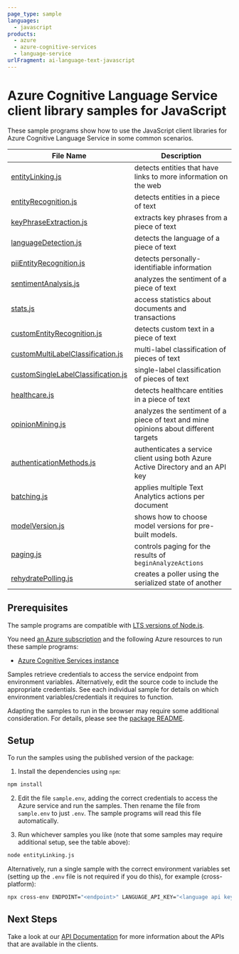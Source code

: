```yaml
---
page_type: sample
languages:
  - javascript
products:
  - azure
  - azure-cognitive-services
  - language-service
urlFragment: ai-language-text-javascript
---
```


# Azure Cognitive Language Service client library samples for JavaScript

These sample programs show how to use the JavaScript client libraries for Azure Cognitive Language Service in some common scenarios.

| **File Name**                                                         | **Description**                                                                     |
| --------------------------------------------------------------------- | ----------------------------------------------------------------------------------- |
| [entityLinking.js][entitylinking]                                     | detects entities that have links to more information on the web                     |
| [entityRecognition.js][entityrecognition]                             | detects entities in a piece of text                                                 |
| [keyPhraseExtraction.js][keyphraseextraction]                         | extracts key phrases from a piece of text                                           |
| [languageDetection.js][languagedetection]                             | detects the language of a piece of text                                             |
| [piiEntityRecognition.js][piientityrecognition]                       | detects personally-identifiable information                                         |
| [sentimentAnalysis.js][sentimentanalysis]                             | analyzes the sentiment of a piece of text                                           |
| [stats.js][stats]                                                     | access statistics about documents and transactions                                  |
| [customEntityRecognition.js][customentityrecognition]                 | detects custom text in a piece of text                                              |
| [customMultiLabelClassification.js][custommultilabelclassification]   | multi-label classification of pieces of text                                        |
| [customSingleLabelClassification.js][customsinglelabelclassification] | single-label classification of pieces of text                                       |
| [healthcare.js][healthcare]                                           | detects healthcare entities in a piece of text                                      |
| [opinionMining.js][opinionmining]                                     | analyzes the sentiment of a piece of text and mine opinions about different targets |
| [authenticationMethods.js][authenticationmethods]                     | authenticates a service client using both Azure Active Directory and an API key     |
| [batching.js][batching]                                               | applies multiple Text Analytics actions per document                                |
| [modelVersion.js][modelversion]                                       | shows how to choose model versions for pre-built models.                            |
| [paging.js][paging]                                                   | controls paging for the results of `beginAnalyzeActions`                            |
| [rehydratePolling.js][rehydratepolling]                               | creates a poller using the serialized state of another                              |

## Prerequisites

The sample programs are compatible with [LTS versions of Node.js](https://github.com/nodejs/release#release-schedule).

You need [an Azure subscription][freesub] and the following Azure resources to run these sample programs:

- [Azure Cognitive Services instance][createinstance_azurecognitiveservicesinstance]

Samples retrieve credentials to access the service endpoint from environment variables. Alternatively, edit the source code to include the appropriate credentials. See each individual sample for details on which environment variables/credentials it requires to function.

Adapting the samples to run in the browser may require some additional consideration. For details, please see the [package README][package].

## Setup

To run the samples using the published version of the package:

1. Install the dependencies using `npm`:

```bash
npm install
```

2. Edit the file `sample.env`, adding the correct credentials to access the Azure service and run the samples. Then rename the file from `sample.env` to just `.env`. The sample programs will read this file automatically.

3. Run whichever samples you like (note that some samples may require additional setup, see the table above):

```bash
node entityLinking.js
```

Alternatively, run a single sample with the correct environment variables set (setting up the `.env` file is not required if you do this), for example (cross-platform):

```bash
npx cross-env ENDPOINT="<endpoint>" LANGUAGE_API_KEY="<language api key>" node entityLinking.js
```

## Next Steps

Take a look at our [API Documentation][apiref] for more information about the APIs that are available in the clients.

[entitylinking]: https://github.com/Azure/azure-sdk-for-js/blob/main/sdk/cognitivelanguage/ai-language-text/samples/v1/javascript/entityLinking.js
[entityrecognition]: https://github.com/Azure/azure-sdk-for-js/blob/main/sdk/cognitivelanguage/ai-language-text/samples/v1/javascript/entityRecognition.js
[keyphraseextraction]: https://github.com/Azure/azure-sdk-for-js/blob/main/sdk/cognitivelanguage/ai-language-text/samples/v1/javascript/keyPhraseExtraction.js
[languagedetection]: https://github.com/Azure/azure-sdk-for-js/blob/main/sdk/cognitivelanguage/ai-language-text/samples/v1/javascript/languageDetection.js
[piientityrecognition]: https://github.com/Azure/azure-sdk-for-js/blob/main/sdk/cognitivelanguage/ai-language-text/samples/v1/javascript/piiEntityRecognition.js
[sentimentanalysis]: https://github.com/Azure/azure-sdk-for-js/blob/main/sdk/cognitivelanguage/ai-language-text/samples/v1/javascript/sentimentAnalysis.js
[stats]: https://github.com/Azure/azure-sdk-for-js/blob/main/sdk/cognitivelanguage/ai-language-text/samples/v1/javascript/stats.js
[customentityrecognition]: https://github.com/Azure/azure-sdk-for-js/blob/main/sdk/cognitivelanguage/ai-language-text/samples/v1/javascript/customEntityRecognition.js
[custommultilabelclassification]: https://github.com/Azure/azure-sdk-for-js/blob/main/sdk/cognitivelanguage/ai-language-text/samples/v1/javascript/customMultiLabelClassification.js
[customsinglelabelclassification]: https://github.com/Azure/azure-sdk-for-js/blob/main/sdk/cognitivelanguage/ai-language-text/samples/v1/javascript/customSingleLabelClassification.js
[healthcare]: https://github.com/Azure/azure-sdk-for-js/blob/main/sdk/cognitivelanguage/ai-language-text/samples/v1/javascript/healthcare.js
[opinionmining]: https://github.com/Azure/azure-sdk-for-js/blob/main/sdk/cognitivelanguage/ai-language-text/samples/v1/javascript/opinionMining.js
[authenticationmethods]: https://github.com/Azure/azure-sdk-for-js/blob/main/sdk/cognitivelanguage/ai-language-text/samples/v1/javascript/authenticationMethods.js
[batching]: https://github.com/Azure/azure-sdk-for-js/blob/main/sdk/cognitivelanguage/ai-language-text/samples/v1/javascript/batching.js
[modelversion]: https://github.com/Azure/azure-sdk-for-js/blob/main/sdk/cognitivelanguage/ai-language-text/samples/v1/javascript/modelVersion.js
[paging]: https://github.com/Azure/azure-sdk-for-js/blob/main/sdk/cognitivelanguage/ai-language-text/samples/v1/javascript/paging.js
[rehydratepolling]: https://github.com/Azure/azure-sdk-for-js/blob/main/sdk/cognitivelanguage/ai-language-text/samples/v1/javascript/rehydratePolling.js
[apiref]: https://docs.microsoft.com/javascript/api/@azure/ai-language-text
[freesub]: https://azure.microsoft.com/free/
[createinstance_azurecognitiveservicesinstance]: https://docs.microsoft.com/azure/cognitive-services/cognitive-services-apis-create-account
[package]: https://github.com/Azure/azure-sdk-for-js/tree/main/sdk/cognitivelanguage/ai-language-text/README.md
